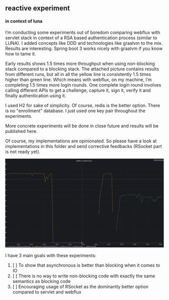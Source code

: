 ## reactive experiment

#### in context of luna

I’m conducting some experiments out of boredom comparing webflux with servlet stack in context of a RSA based authentication process (similar to LUNA).
I added concepts like DDD and technologies like graalvm to the mix.
Results are interesting.
Spring boot 3 works nicely with graalvm if you know how to tame it.

Early results shows 1.5 times more throughput when using non-blocking stack compared to a blocking stack.
The attached picture contains results from different runs, but all in all the yellow line is consistently 1.5 times higher than green line.
Which means with webflux, on my machine, I’m completing 1.5 times more login rounds.
One complete login round involves calling different APIs to get a challenge, capture it, sign it, verify it and finally authentication using it.

I used H2 for sake of simplicity. Of course, redis is the better option.
There is no "enrollment" database.
I just used one key pair throughout the experiments.

More concrete experiments will be done in close future and results will be published here.

Of course, my implementations are opinionated.
So please have a look at implementations in this folder and send corrective feedbacks (RSocket part is not ready yet).

![img.png](img.png)

I have 3 main goals with these experiments:

1. [ ]  To show that asynchronous is better than blocking when it comes to IO
2. [ ]  There is no way to write non-blocking code with exactly the same semantics as blocking code
3. [ ]  Encouraging usage of RSocket as the dominantly better option compared to servlet and webflux
